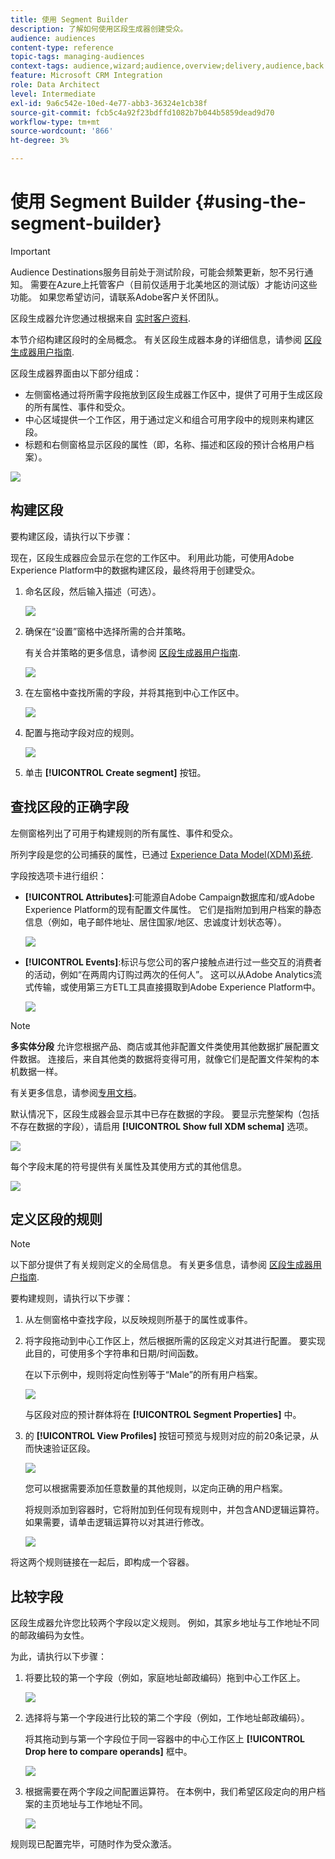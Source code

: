 ```yaml
---
title: 使用 Segment Builder
description: 了解如何使用区段生成器创建受众。
audience: audiences
content-type: reference
topic-tags: managing-audiences
context-tags: audience,wizard;audience,overview;delivery,audience,back
feature: Microsoft CRM Integration
role: Data Architect
level: Intermediate
exl-id: 9a6c542e-10ed-4e77-abb3-36324e1cb38f
source-git-commit: fcb5c4a92f23bdffd1082b7b044b5859dead9d70
workflow-type: tm+mt
source-wordcount: '866'
ht-degree: 3%

---
```


# 使用 Segment Builder {#using-the-segment-builder}

>[!IMPORTANT]
>
>Audience Destinations服务目前处于测试阶段，可能会频繁更新，恕不另行通知。 需要在Azure上托管客户（目前仅适用于北美地区的测试版）才能访问这些功能。 如果您希望访问，请联系Adobe客户关怀团队。

区段生成器允许您通过根据来自 [实时客户资料](https://experienceleague.adobe.com/docs/experience-platform/profile/home.html).

本节介绍构建区段时的全局概念。 有关区段生成器本身的详细信息，请参阅 [区段生成器用户指南](https://experienceleague.adobe.com/docs/experience-platform/segmentation/ui/overview.html).

区段生成器界面由以下部分组成：

* 左侧窗格通过将所需字段拖放到区段生成器工作区中，提供了可用于生成区段的所有属性、事件和受众。
* 中心区域提供一个工作区，用于通过定义和组合可用字段中的规则来构建区段。
* 标题和右侧窗格显示区段的属性（即，名称、描述和区段的预计合格用户档案）。

![](assets/aep_audiences_interface.png)

## 构建区段

要构建区段，请执行以下步骤：

现在，区段生成器应会显示在您的工作区中。 利用此功能，可使用Adobe Experience Platform中的数据构建区段，最终将用于创建受众。

1. 命名区段，然后输入描述（可选）。

   ![](assets/aep_audiences_creation_edit_name.png)

1. 确保在“设置”窗格中选择所需的合并策略。

   有关合并策略的更多信息，请参阅 [区段生成器用户指南](https://experienceleague.adobe.com/docs/experience-platform/segmentation/ui/overview.html).

   ![](assets/aep_audiences_mergepolicy.png)

1. 在左窗格中查找所需的字段，并将其拖到中心工作区中。

   ![](assets/aep_audiences_dragfield.png)

1. 配置与拖动字段对应的规则。

   ![](assets/aep_audiences_configure_rules.png)

1. 单击 **[!UICONTROL Create segment]** 按钮。

## 查找区段的正确字段

左侧窗格列出了可用于构建规则的所有属性、事件和受众。

所列字段是您的公司捕获的属性，已通过 [Experience Data Model(XDM)系统](https://experienceleague.adobe.com/docs/experience-platform/xdm/home.html).

字段按选项卡进行组织：

* **[!UICONTROL Attributes]**:可能源自Adobe Campaign数据库和/或Adobe Experience Platform的现有配置文件属性。 它们是指附加到用户档案的静态信息（例如，电子邮件地址、居住国家/地区、忠诚度计划状态等）。

   ![](assets/aep_audiences_attributestab.png)

* **[!UICONTROL Events]**:标识与您公司的客户接触点进行过一些交互的消费者的活动，例如“在两周内订购过两次的任何人”。 这可以从Adobe Analytics流式传输，或使用第三方ETL工具直接摄取到Adobe Experience Platform中。

   ![](assets/aep_audiences_eventstab.png)

>[!NOTE]
>
>**多实体分段** 允许您根据产品、商店或其他非配置文件类使用其他数据扩展配置文件数据。 连接后，来自其他类的数据将变得可用，就像它们是配置文件架构的本机数据一样。
>
>有关更多信息，请参阅[专用文档](https://experienceleague.adobe.com/docs/experience-platform/segmentation/multi-entity-segmentation.html)。

默认情况下，区段生成器会显示其中已存在数据的字段。 要显示完整架构（包括不存在数据的字段），请启用 **[!UICONTROL Show full XDM schema]** 选项。

![](assets/aep_audiences_populatedfields.png)

每个字段末尾的符号提供有关属性及其使用方式的其他信息。

![](assets/aep_audiences_isymbol.png)

## 定义区段的规则

>[!NOTE]
>
>以下部分提供了有关规则定义的全局信息。 有关更多信息，请参阅 [区段生成器用户指南](https://experienceleague.adobe.com/docs/experience-platform/segmentation/ui/overview.html).

要构建规则，请执行以下步骤：

1. 从左侧窗格中查找字段，以反映规则所基于的属性或事件。

1. 将字段拖动到中心工作区上，然后根据所需的区段定义对其进行配置。 要实现此目的，可使用多个字符串和日期/时间函数。

   在以下示例中，规则将定向性别等于“Male”的所有用户档案。

   ![](assets/aep_audiences_malegender.png)

   与区段对应的预计群体将在 **[!UICONTROL Segment Properties]** 中。

1. 的 **[!UICONTROL View Profiles]** 按钮可预览与规则对应的前20条记录，从而快速验证区段。

   ![](assets/aep_audiences_samplepreview.png)

   您可以根据需要添加任意数量的其他规则，以定向正确的用户档案。

   将规则添加到容器时，它将附加到任何现有规则中，并包含AND逻辑运算符。 如果需要，请单击逻辑运算符以对其进行修改。

   ![](assets/aep_audiences_andoperator.png)

将这两个规则链接在一起后，即构成一个容器。

## 比较字段

区段生成器允许您比较两个字段以定义规则。 例如，其家乡地址与工作地址不同的邮政编码为女性。

为此，请执行以下步骤：

1. 将要比较的第一个字段（例如，家庭地址邮政编码）拖到中心工作区上。

   ![](assets/aep_audiences_comparing_1.png)

1. 选择将与第一个字段进行比较的第二个字段（例如，工作地址邮政编码）。

   将其拖动到与第一个字段位于同一容器中的中心工作区上 **[!UICONTROL Drop here to compare operands]** 框中。

   ![](assets/aep_audiences_comparing_2.png)

1. 根据需要在两个字段之间配置运算符。 在本例中，我们希望区段定向的用户档案的主页地址与工作地址不同。

   ![](assets/aep_audiences_comparing_3.png)

规则现已配置完毕，可随时作为受众激活。
